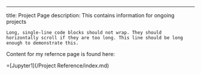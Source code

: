 ---
title:  Project Page
description:  This contains information for ongoing projects


```
Long, single-line code blocks should not wrap. They should horizontally scroll if they are too long. This line should be long enough to demonstrate this.
```
Content for my refernce page is found here:

=[Jupyter1](/Project Reference/index.md)
